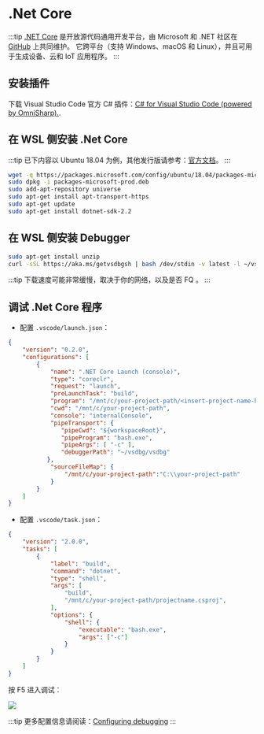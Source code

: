 # .Net Core  <a href="https://github.com/dhssingle"><Badge text="@dhssingle" vertical="middle"/></a>

:::tip
[.NET Core](https://docs.microsoft.com/zh-cn/dotnet/core/about) 是开放源代码通用开发平台，由 Microsoft 和 .NET 社区在 [GitHub](https://github.com/dotnet/core) 上共同维护。 它跨平台（支持 Windows、macOS 和 Linux），并且可用于生成设备、云和 IoT 应用程序。
:::

## 安装插件

下载 Visual Studio Code 官方 C# 插件：[C# for Visual Studio Code (powered by OmniSharp).](https://marketplace.visualstudio.com/items?itemName=ms-vscode.csharp).

## 在 WSL 侧安装 .Net Core

:::tip
已下内容以 Ubuntu 18.04 为例，其他发行版请参考：[官方文档](https://dotnet.microsoft.com/download/linux-package-manager/rhel/sdk-current)。
:::

```bash
wget -q https://packages.microsoft.com/config/ubuntu/18.04/packages-microsoft-prod.deb
sudo dpkg -i packages-microsoft-prod.deb
sudo add-apt-repository universe
sudo apt-get install apt-transport-https
sudo apt-get update
sudo apt-get install dotnet-sdk-2.2
```

## 在 WSL 侧安装 Debugger

```bash
sudo apt-get install unzip
curl -sSL https://aka.ms/getvsdbgsh | bash /dev/stdin -v latest -l ~/vsdbg
```

:::tip
下载速度可能非常缓慢，取决于你的网络，以及是否 FQ 。
:::

## 调试 .Net Core 程序

- 配置 `.vscode/launch.json`：

```json
{
    "version": "0.2.0",
    "configurations": [
        {
            "name": ".NET Core Launch (console)",
            "type": "coreclr",
            "request": "launch",
            "preLaunchTask": "build",
            "program": "/mnt/c/your-project-path/<insert-project-name-here>.dll",
            "cwd": "/mnt/c/your-project-path",
            "console": "internalConsole",
            "pipeTransport": {
               "pipeCwd": "${workspaceRoot}",
               "pipeProgram": "bash.exe",
               "pipeArgs": [ "-c" ],
               "debuggerPath": "~/vsdbg/vsdbg"
           },
            "sourceFileMap": {
                "/mnt/c/your-project-path":"C:\\your-project-path"
            }
        }
    ]
}
```

- 配置 `.vscode/task.json`：

```json
{
    "version": "2.0.0",
    "tasks": [
        {
            "label": "build",
            "command": "dotnet",
            "type": "shell",
            "args": [
                "build",
                "/mnt/c/your-project-path/projectname.csproj",
            ],
            "options": {
                "shell": {
                    "executable": "bash.exe",
                    "args": ["-c"]
                }
            }
        }
    ]
}
```

按 F5 进入调试：

![](https://i.loli.net/2019/03/03/5c7b5f34d16e1.png)

:::tip
更多配置信息请阅读：[Configuring debugging](https://github.com/OmniSharp/omnisharp-vscode/wiki/Windows-Subsystem-for-Linux#configuring-debugging)
:::
